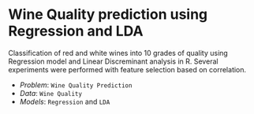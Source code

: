 # Wine Quality prediction using Regression and LDA

Classification of red and white wines into 10 grades of quality using Regression model and Linear Discreminant analysis in R. Several experiments were performed with feature selection based on correlation. 


*   *Problem*: `Wine Quality Prediction`
*   *Data*: `Wine Quality`
*   *Models*: `Regression` and `LDA`

